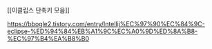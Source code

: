 [[이클립스 단축키 모음]]

https://bbogle2.tistory.com/entry/Intellij%EC%97%90%EC%84%9C-eclipse-%ED%94%84%EB%A1%9C%EC%A0%9D%ED%8A%B8-%EC%97%B4%EA%B8%B0
